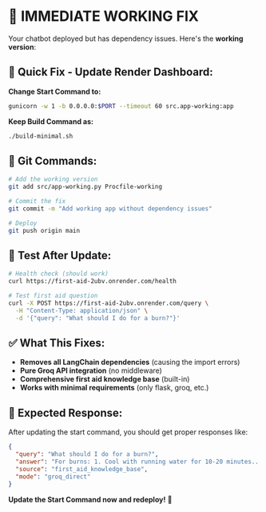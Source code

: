 # 🚨 IMMEDIATE WORKING FIX

Your chatbot deployed but has dependency issues. Here's the **working version**:

## 🔧 **Quick Fix - Update Render Dashboard:**

**Change Start Command to:**
```bash
gunicorn -w 1 -b 0.0.0.0:$PORT --timeout 60 src.app-working:app
```

**Keep Build Command as:**
```bash
./build-minimal.sh
```

## 📝 **Git Commands:**

```bash
# Add the working version
git add src/app-working.py Procfile-working

# Commit the fix
git commit -m "Add working app without dependency issues"

# Deploy
git push origin main
```

## 🧪 **Test After Update:**

```bash
# Health check (should work)
curl https://first-aid-2ubv.onrender.com/health

# Test first aid question
curl -X POST https://first-aid-2ubv.onrender.com/query \
  -H "Content-Type: application/json" \
  -d '{"query": "What should I do for a burn?"}'
```

## ✅ **What This Fixes:**

- **Removes all LangChain dependencies** (causing the import errors)
- **Pure Groq API integration** (no middleware)
- **Comprehensive first aid knowledge base** (built-in)
- **Works with minimal requirements** (only flask, groq, etc.)

## 🎯 **Expected Response:**

After updating the start command, you should get proper responses like:

```json
{
  "query": "What should I do for a burn?",
  "answer": "For burns: 1. Cool with running water for 10-20 minutes...",
  "source": "first_aid_knowledge_base",
  "mode": "groq_direct"
}
```

**Update the Start Command now and redeploy!** 🚀